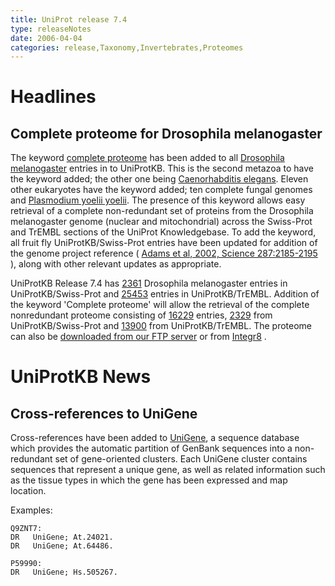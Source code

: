 ```yaml
---
title: UniProt release 7.4
type: releaseNotes
date: 2006-04-04
categories: release,Taxonomy,Invertebrates,Proteomes
---
```


# Headlines

## Complete proteome for Drosophila melanogaster

The keyword [complete proteome](http://www.uniprot.org/keywords/KW-0181) has been added to all [Drosophila melanogaster](http://www.uniprot.org/taxonomy/7227) entries in to UniProtKB. This is the second metazoa to have the keyword added; the other one being [Caenorhabditis elegans](http://www.uniprot.org/taxonomy/6239). Eleven other eukaryotes have the keyword added; ten complete fungal genomes and [Plasmodium yoelii yoelii](http://www.uniprot.org/taxonomy/73239). The presence of this keyword allows easy retrieval of a complete non-redundant set of proteins from the Drosophila melanogaster genome (nuclear and mitochondrial) across the Swiss-Prot and TrEMBL sections of the UniProt Knowledgebase. To add the keyword, all fruit fly UniProtKB/Swiss-Prot entries have been updated for addition of the genome project reference ( [Adams et al, 2002, Science 287:2185-2195](http://view.ncbi.nlm.nih.gov/pubmed/10731132) ), along with other relevant updates as appropriate.

UniProtKB Release 7.4 has [2361](http://www.uniprot.org/uniprotkb?query=organism:7227+reviewed:yes) Drosophila melanogaster entries in UniProtKB/Swiss-Prot and [25453](http://www.uniprot.org/uniprotkb?query=organism:7227+reviewed:no) entries in UniProtKB/TrEMBL. Addition of the keyword 'Complete proteome' will allow the retrieval of the complete nonredundant proteome consisting of [16229](http://www.uniprot.org/uniprotkb?query=organism:7227+keyword:181+reviewed:yes) entries, [2329](http://www.uniprot.org/uniprotkb?query=organism:7227+keyword:181+reviewed:yes) from UniProtKB/Swiss-Prot and [13900](http://www.uniprot.org/uniprotkb?query=organism:7227+keyword:181+reviewed:no) from UniProtKB/TrEMBL. The proteome can also be [downloaded from our FTP server](ftp://ftp.expasy.org/databases/complete_proteomes/entries/eukaryota/DROME.dat) or from [Integr8](http://www.ebi.ac.uk/integr8/QuickSearch.do?action=doOrgSearch&organismName=drosophila) .

# UniProtKB News

## Cross-references to UniGene

Cross-references have been added to [UniGene](http://www.ncbi.nlm.nih.gov/entrez/query.fcgi?db=UniGene), a sequence database which provides the automatic partition of GenBank sequences into a non-redundant set of gene-oriented clusters. Each UniGene cluster contains sequences that represent a unique gene, as well as related information such as the tissue types in which the gene has been expressed and map location.

Examples:

    Q9ZNT7:
    DR   UniGene; At.24021.
    DR   UniGene; At.64486.

    P59990:
    DR   UniGene; Hs.505267.
